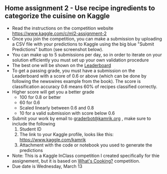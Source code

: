 ## Home assignment 2 - Use recipe ingredients to categorize the cuisine on Kaggle
 - Read the instructions on the competition website https://www.kaggle.com/c/ml2-assignment-2
 - Once you join the competition, you can make a submission by uploading a CSV file with your predictions to Kaggle using the big blue "Submit Predictions" button (see screenshot below).
 - You can make up to 5 submissions per day, so in order to iterate on your solution efficiently you must set up your own validation procedure
 - The best one will be shown on the [Leaderboard](https://www.kaggle.com/c/house-prices-advanced-regression-techniques/leaderboard)
 - To get a passing grade, you must have a submission on the Leaderboard with a score of 0.6 or above (which can be done by following the newswires example from the book). The score is classification accuracy 0.6 means 60% of recipes classified correctly.
 - Higher score will get you a better grade
   - 100 for 0.8 or better
   - 60 for 0.6
   - Scaled linearly between 0.6 and 0.8
   - 10 for a valid submission with score below 0.6
 - Submit your work by email to graderbot@kamrik.org , make sure to include the following
   1. Student ID
   1. The link to your Kaggle profile, looks like this: https://www.kaggle.com/kamrik
   1. Attachment with the code or notebook you used to generate the predictions
 - Note: This is a Kaggle InClass competition I created specifically for thie assignement, but it is based on [What's Cooking?](https://www.kaggle.com/c/whats-cooking) competition.
 - Due date is Wednesday, March 13
